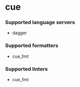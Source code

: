 # cue
<!--- THIS DOCUMENT IS AUTOMATICALLY GENERATED, DON'T EDIT IT -->

### Supported language servers

- dagger

### Supported formatters

- cue_fmt

### Supported linters

- cue_fmt
